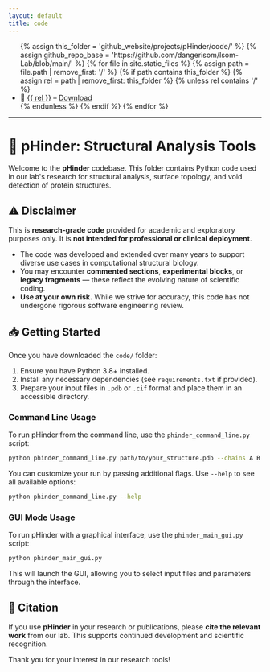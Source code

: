 ```yaml
---
layout: default
title: code
---
```


<ul>
{% assign this_folder = 'github_website/projects/pHinder/code/' %}
{% assign github_repo_base = 'https://github.com/dangerisom/Isom-Lab/blob/main/' %}
{% for file in site.static_files %}
  {% assign path = file.path | remove_first: '/' %}
  {% if path contains this_folder %}
    {% assign rel = path | remove_first: this_folder %}
    {% unless rel contains '/' %}
      <li>
        📄 <a href="{{ github_repo_base }}{{ this_folder }}{{ rel }}" target="_blank">{{ rel }}</a>  
        – <a href="{{ site.baseurl }}/{{ path }}" download>Download</a>
      </li>
    {% endunless %}
  {% endif %}
{% endfor %}
</ul>


---

# 🧬 pHinder: Structural Analysis Tools

Welcome to the **pHinder** codebase. This folder contains Python code used in our lab's research for structural analysis, surface topology, and void detection of protein structures.

## ⚠️ Disclaimer

This is **research-grade code** provided for academic and exploratory purposes only. It is **not intended for professional or clinical deployment**.

- The code was developed and extended over many years to support diverse use cases in computational structural biology.
- You may encounter **commented sections**, **experimental blocks**, or **legacy fragments** — these reflect the evolving nature of scientific coding.
- **Use at your own risk.** While we strive for accuracy, this code has not undergone rigorous software engineering review.

## 📥 Getting Started

Once you have downloaded the `code/` folder:

1. Ensure you have Python 3.8+ installed.
2. Install any necessary dependencies (see `requirements.txt` if provided).
3. Prepare your input files in `.pdb` or `.cif` format and place them in an accessible directory.

### Command Line Usage

To run pHinder from the command line, use the `phinder_command_line.py` script:

```bash
python phinder_command_line.py path/to/your_structure.pdb --chains A B --topology-calculation --sidechain-classification --interface-classification
```

You can customize your run by passing additional flags. Use `--help` to see all available options:

```bash
python phinder_command_line.py --help
```

### GUI Mode Usage

To run pHinder with a graphical interface, use the `phinder_main_gui.py` script:

```bash
python phinder_main_gui.py
```

This will launch the GUI, allowing you to select input files and parameters through the interface.

## 📄 Citation

If you use **pHinder** in your research or publications, please **cite the relevant work** from our lab. This supports continued development and scientific recognition.

Thank you for your interest in our research tools!